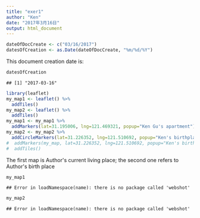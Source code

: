 ```yaml
---
title: "exer1"
author: "Ken"
date: "2017年3月16日"
output: html_document
---
```






```r
dateOfDocCreate <- c("03/16/2017")
datesOfCreation <- as.Date(dateOfDocCreate, "%m/%d/%Y")
```
This document creation date is: 

```r
datesOfCreation
```

```
## [1] "2017-03-16"
```


```r
library(leaflet)
my_map1 <- leaflet() %>%
  addTiles()
my_map2 <- leaflet() %>%
  addTiles()
my_map1 <- my_map1 %>%
  addMarkers(lat=31.195006, lng=121.469321, popup="Ken Gu's apartment")
my_map2 <- my_map2 %>%
  addCircleMarkers(lat=31.226352, lng=121.510692, popup="Ken's birthplace")
#  addMarkers(my_map, lat=31.226352, lng=121.510692, popup="Ken's birthplace")
#  addTiles()
```
The first map is Author's current living place; the second one refers to Author's birth place

```r
my_map1
```

```
## Error in loadNamespace(name): there is no package called 'webshot'
```

```r
my_map2
```

```
## Error in loadNamespace(name): there is no package called 'webshot'
```


